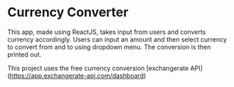 # Currency Converter

This app, made using ReactJS, takes input from users and converts currency accordingly. Users can input an amount and then select currency to convert from and to using dropdown menu. The conversion is then printed out.

This project uses the free currency conversion  [exchangerate API] (https://app.exchangerate-api.com/dashboard)
